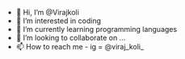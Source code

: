 - 👋 Hi, I’m @Virajkoli
- 👀 I’m interested in coding
- 🌱 I’m currently learning programming languages 
- 💞️ I’m looking to collaborate on ...
- 📫 How to reach me - ig = @viraj_koli_

<!---
Virajkoli/Virajkoli is a ✨ special ✨ repository because its `README.md` (this file) appears on your GitHub profile.
You can click the Preview link to take a look at your changes.
--->
